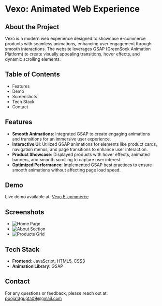 # Vexo: Animated Web Experience

## About the Project
Vexo is a modern web experience designed to showcase e-commerce products with seamless animations, enhancing user engagement through smooth interactions. The website leverages GSAP (GreenSock Animation Platform) to create visually appealing transitions, hover effects, and dynamic scrolling elements.

## Table of Contents
- Features
- Demo
- Screenshots
- Tech Stack
- Contact

## Features
- **Smooth Animations**: Integrated GSAP to create engaging animations and transitions for an immersive user experience.
- **Interactive UI**: Utilized GSAP animations for elements like product cards, navigation menus, and page transitions to enhance user interaction.
- **Product Showcase**: Displayed products with hover effects, animated banners, and smooth scrolling to capture user interest.
- **Optimized Performance**: Implemented GSAP best practices to ensure smooth animations without affecting page load speed.

## Demo
Live demo available at: [Vexo E-commerce](https://gpooja13.github.io/Vexo-Ecommerce/)

## Screenshots
- ![Home Page](https://res.cloudinary.com/cloudtrial/image/upload/v1743977807/vexo-ecommerce_wio3s3.png)
- ![About Section](https://res.cloudinary.com/cloudtrial/image/upload/v1743977807/Screenshot_2025-03-31_at_8.39.49_PM_qjvzsv.png)
- ![Products Grid](https://res.cloudinary.com/cloudtrial/image/upload/v1743977807/Screenshot_2025-03-31_at_8.40.11_PM_hfqo4e.png)

## Tech Stack
- **Frontend**: JavaScript, HTML5, CSS3
- **Animation Library**: GSAP

## Contact
For any questions or feedback, please reach out at: [pooja13gupta09@gmail.com](mailto:pooja13gupta09@gmail.com)


